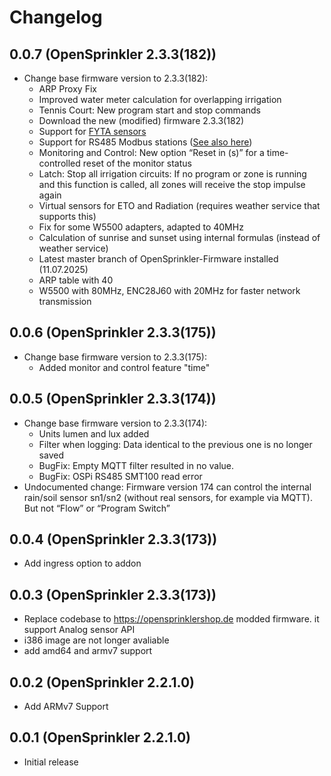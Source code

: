 # Changelog

## 0.0.7 (OpenSprinkler 2.3.3(182))

- Change base firmware version to 2.3.3(182):
   - ARP Proxy Fix
   - Improved water meter calculation for overlapping irrigation
   - Tennis Court: New program start and stop commands
   - Download the new (modified) firmware 2.3.3(182)
   - Support for [FYTA sensors](https://opensprinklershop.de/en/2025/08/25/fyta-sensoren/?v=15fc885b9ab6)
   - Support for RS485 Modbus stations ([See also here](https://opensprinklershop.de/en/zonen-mit-rs485-modbus-steuern/?v=15fc885b9ab6))
   - Monitoring and Control: New option “Reset in (s)” for a time-controlled reset of the monitor status
   - Latch: Stop all irrigation circuits: If no program or zone is running and this function is called, all zones will receive the stop impulse again
   - Virtual sensors for ETO and Radiation (requires weather service that supports this)
   - Fix for some W5500 adapters, adapted to 40MHz
   - Calculation of sunrise and sunset using internal formulas (instead of weather service)
   - Latest master branch of OpenSprinkler-Firmware installed (11.07.2025)
   - ARP table with 40
   - W5500 with 80MHz, ENC28J60 with 20MHz for faster network transmission
 
## 0.0.6 (OpenSprinkler 2.3.3(175))

- Change base firmware version to 2.3.3(175):
   - Added monitor and control feature "time"

## 0.0.5 (OpenSprinkler 2.3.3(174))

- Change base firmware version to 2.3.3(174):
   - Units lumen and lux added
   - Filter when logging: Data identical to the previous one is no longer saved
   - BugFix: Empty MQTT filter resulted in no value.
   - BugFix: OSPi RS485 SMT100 read error
- Undocumented change: Firmware version 174 can control the internal rain/soil sensor sn1/sn2 (without real sensors, for example via MQTT). But not “Flow” or “Program Switch”

## 0.0.4 (OpenSprinkler 2.3.3(173))

- Add ingress option to addon

## 0.0.3 (OpenSprinkler 2.3.3(173))

- Replace codebase to https://opensprinklershop.de modded firmware. it support Analog sensor API
- i386 image are not longer avaliable
- add amd64 and armv7 support

## 0.0.2 (OpenSprinkler 2.2.1.0)

- Add ARMv7 Support

## 0.0.1 (OpenSprinkler 2.2.1.0)

- Initial release
